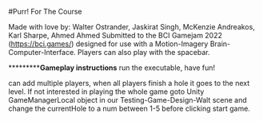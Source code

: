 #Purr! For The Course

Made with love by: Walter Ostrander, Jaskirat Singh, McKenzie Andreakos, Karl Sharpe, Ahmed Ahmed
Submitted to the BCI Gamejam 2022 (https://bci.games/) designed for use with a Motion-Imagery Brain-Computer-Interface. Players can also play with the spacebar.


*********************************Gameplay instructions************************
run the executable, have fun!

can add multiple players, when all players finish a hole it goes to the next level. If not interested in playing the whole game goto Unity GameManagerLocal object in our Testing-Game-Design-Walt scene and change the currentHole to a num between 1-5 before clicking start game.

